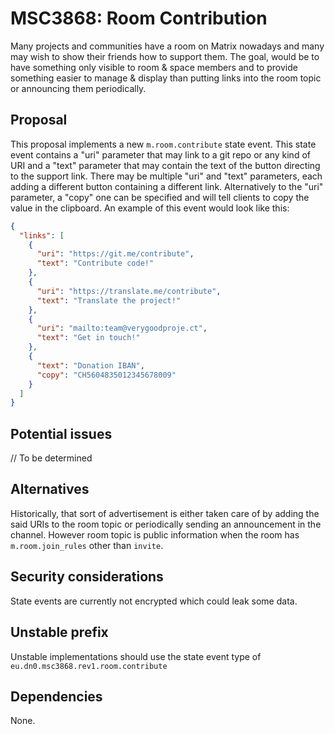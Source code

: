 # MSC3868: Room Contribution

Many projects and communities have a room on Matrix nowadays and many may wish to show their friends how to support
them.
The goal, would be to have something only visible to room & space members and to provide something easier to manage &
display than putting links into the room topic or announcing them periodically.

## Proposal

This proposal implements a new `m.room.contribute` state event. This state event contains a "uri" parameter that may
link to a git repo or any kind of URI and a "text" parameter that may contain the text of the button directing to the
support link. There may be multiple "uri" and "text" parameters, each adding a different button containing a different
link. Alternatively to the "uri" parameter, a "copy" one can be specified and will tell clients to copy the value in
the clipboard.
An example of this event would look like this:

```json
{
  "links": [
    {
      "uri": "https://git.me/contribute",
      "text": "Contribute code!"
    },
    {
      "uri": "https://translate.me/contribute",
      "text": "Translate the project!"
    },
    {
      "uri": "mailto:team@verygoodproje.ct",
      "text": "Get in touch!"
    },
    {
      "text": "Donation IBAN",
      "copy": "CH5604835012345678009"
    }
  ]
}
```

## Potential issues

// To be determined

## Alternatives

Historically, that sort of advertisement is either taken care of by adding the said URIs to the room topic or
periodically sending an announcement in the channel. However room topic is public information when the room
has `m.room.join_rules` other than `invite`.

## Security considerations

State events are currently not encrypted which could leak some data.

## Unstable prefix

Unstable implementations should use the state event type of `eu.dn0.msc3868.rev1.room.contribute`

## Dependencies

None.
